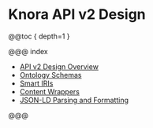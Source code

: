 <!---
Copyright © 2015-2018 the contributors (see Contributors.md).

This file is part of Knora.

Knora is free software: you can redistribute it and/or modify
it under the terms of the GNU Affero General Public License as published
by the Free Software Foundation, either version 3 of the License, or
(at your option) any later version.

Knora is distributed in the hope that it will be useful,
but WITHOUT ANY WARRANTY; without even the implied warranty of
MERCHANTABILITY or FITNESS FOR A PARTICULAR PURPOSE.  See the
GNU Affero General Public License for more details.

You should have received a copy of the GNU Affero General Public
License along with Knora.  If not, see <http://www.gnu.org/licenses/>.
-->

# Knora API v2 Design

@@toc { depth=1 }

@@@ index

- [API v2 Design Overview](overview.md)
- [Ontology Schemas](ontology-schemas.md)
- [Smart IRIs](smart-iris.md)
- [Content Wrappers](content-wrappers.md)
- [JSON-LD Parsing and Formatting](json-ld.md)

@@@
